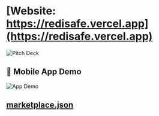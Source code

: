 # [Website: https://redisafe.vercel.app](https://redisafe.vercel.app)
![Pitch Deck](https://github.com/redis-developer/redisafe/blob/main/redispitchdeck.png?raw=true)
## 📱 Mobile App Demo
![App Demo](https://github.com/redis-developer/redisafe/blob/main/redisafeapp.gif?raw=true)

## [marketplace.json](https://github.com/redis-developer/redisafe/blob/main/marketplace.json)
